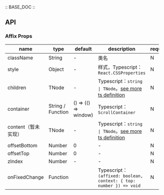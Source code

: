 :: BASE_DOC ::

## API

### Affix Props

name | type | default | description | required
-- | -- | -- | -- | --
className | String | - | 类名 | N
style | Object | - | 样式，Typescript：`React.CSSProperties` | N
children | TNode | - | Typescript：`string \| TNode`。[see more ts definition](https://github.com/Tencent/tdesign-react/blob/develop/src/common.ts) | N
container | String / Function | () => (() => window) | Typescript：`ScrollContainer` | N
content（暂未实现） | TNode | - | Typescript：`string \| TNode`。[see more ts definition](https://github.com/Tencent/tdesign-react/blob/develop/src/common.ts) | N
offsetBottom | Number | 0 | \- | N
offsetTop | Number | 0 | \- | N
zIndex | Number | - | \- | N
onFixedChange | Function |  | Typescript：`(affixed: boolean, context: { top: number }) => void`<br/> | N
